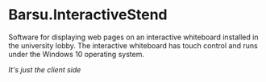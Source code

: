# Barsu.InteractiveStend
 
Software for displaying web pages on an interactive whiteboard installed in the university lobby.
The interactive whiteboard has touch control and runs under the Windows 10 operating system.


_*It's just the client side*_
